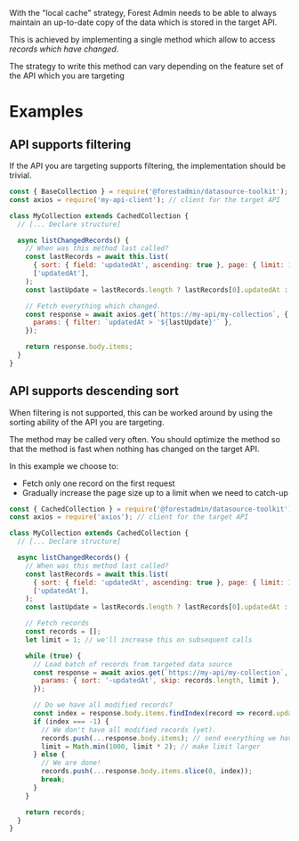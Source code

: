 With the "local cache" strategy, Forest Admin needs to be able to always maintain an up-to-date copy of the data which is stored in the target API.

This is achieved by implementing a single method which allow to access _records which have changed_.

The strategy to write this method can vary depending on the feature set of the API which you are targeting

# Examples

## API supports filtering

If the API you are targeting supports filtering, the implementation should be trivial.

```javascript
const { BaseCollection } = require('@forestadmin/datasource-toolkit');
const axios = require('my-api-client'); // client for the target API

class MyCollection extends CachedCollection {
  // [... Declare structure]

  async listChangedRecords() {
    // When was this method last called?
    const lastRecords = await this.list(
      { sort: { field: 'updatedAt', ascending: true }, page: { limit: 1 } },
      ['updatedAt'],
    );
    const lastUpdate = lastRecords.length ? lastRecords[0].updatedAt : null;

    // Fetch everything which changed.
    const response = await axios.get(`https://my-api/my-collection`, {
      params: { filter: `updatedAt > '${lastUpdate}'` },
    });

    return response.body.items;
  }
}
```

## API supports descending sort

When filtering is not supported, this can be worked around by using the sorting ability of the API you are targeting.

The method may be called very often. You should optimize the method so that the method is fast when nothing has changed on the target API.

In this example we choose to:

- Fetch only one record on the first request
- Gradually increase the page size up to a limit when we need to catch-up

```javascript
const { CachedCollection } = require('@forestadmin/datasource-toolkit');
const axios = require('axios'); // client for the target API

class MyCollection extends CachedCollection {
  // [... Declare structure]

  async listChangedRecords() {
    // When was this method last called?
    const lastRecords = await this.list(
      { sort: { field: 'updatedAt', ascending: true }, page: { limit: 1 } },
      ['updatedAt'],
    );
    const lastUpdate = lastRecords.length ? lastRecords[0].updatedAt : null;

    // Fetch records
    const records = [];
    let limit = 1; // we'll increase this on subsequent calls

    while (true) {
      // Load batch of records from targeted data source
      const response = await axios.get(`https://my-api/my-collection`, {
        params: { sort: '-updatedAt', skip: records.length, limit },
      });

      // Do we have all modified records?
      const index = response.body.items.findIndex(record => record.updatedAt < lastUpdate);
      if (index === -1) {
        // We don't have all modified records (yet).
        records.push(...response.body.items); // send everything we have to forest admin
        limit = Math.min(1000, limit * 2); // make limit larger
      } else {
        // We are done!
        records.push(...response.body.items.slice(0, index));
        break;
      }
    }

    return records;
  }
}
```
